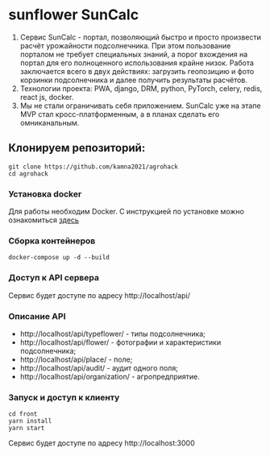 # sunflower SunCalc
1. Сервис SunCalc - портал, позволяющий быстро и просто произвести расчёт урожайности подсолнечника. При этом пользование порталом не требует специальных знаний, а порог вхождения на портал для его полноценного использования крайне низок. Работа заключается всего в двух действиях: загрузить геопозицию и фото корзинки подсолнечника и далее получить результаты расчётов.
2. Технологии проекта: PWA, django, DRM, python, PyTorch, celery, redis, react js, docker.
3. Мы не стали ограничивать себя приложением. SunCalc уже на этапе MVP стал кросс-платформенным, а в планах сделать его омниканальным. 

## Клонируем репозиторий:
~~~  
git clone https://github.com/kamna2021/agrohack 
cd agrohack
~~~

### Установка docker

Для работы необходим Docker. С инструкцией по установке можно ознакомиться <a target='_blank' href='https://docs.docker.com/compose/install/'>здесь</a>

### Сборка контейнеров
~~~  
docker-compose up -d --build
~~~

### Доступ к API сервера

Сервис будет доступе по адресу http://localhost/api/

### Описание API

- http://localhost/api/typeflower/ - типы подсолнечника;
- http://localhost/api/flower/ - фотографии и характеристики подсолнечника;
- http://localhost/api/place/ - поле;
- http://localhost/api/audit/ - аудит одного поля;
- http://localhost/api/organization/ - агропредприятие.

### Запуск и доступ к клиенту
~~~  
cd front
yarn install
yarn start
~~~
Сервис будет доступе по адресу http://localhost:3000

